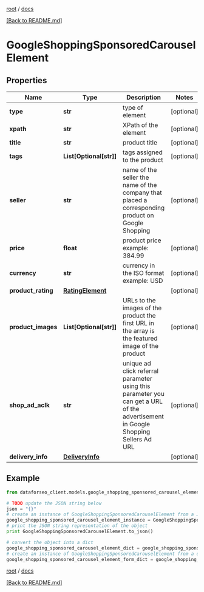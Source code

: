 [root](./../ "root") / [docs](./ "docs")

[[Back to README.md]](./../README.md "[Back to README.md]")

# GoogleShoppingSponsoredCarouselElement

## Properties

Name | Type | Description | Notes
------------ | ------------- | ------------- | -------------
**type** | **str** | type of element | [optional]
**xpath** | **str** | XPath of the element | [optional]
**title** | **str** | product title | [optional]
**tags** | **List[Optional[str]]** | tags assigned to the product | [optional]
**seller** | **str** | name of the seller the name of the company that placed a corresponding product on Google Shopping | [optional]
**price** | **float** | product price example: 384.99 | [optional]
**currency** | **str** | currency in the ISO format example: USD | [optional]
**product_rating** | [**RatingElement**](RatingElement.md) |  | [optional]
**product_images** | **List[Optional[str]]** | URLs to the images of the product the first URL in the array is the featured image of the product | [optional]
**shop_ad_aclk** | **str** | unique ad click referral parameter using this parameter you can get a URL of the advertisement in Google Shopping Sellers Ad URL | [optional]
**delivery_info** | [**DeliveryInfo**](DeliveryInfo.md) |  | [optional]

## Example

```python
from dataforseo_client.models.google_shopping_sponsored_carousel_element import GoogleShoppingSponsoredCarouselElement

# TODO update the JSON string below
json = "{}"
# create an instance of GoogleShoppingSponsoredCarouselElement from a JSON string
google_shopping_sponsored_carousel_element_instance = GoogleShoppingSponsoredCarouselElement.from_json(json)
# print the JSON string representation of the object
print GoogleShoppingSponsoredCarouselElement.to_json()

# convert the object into a dict
google_shopping_sponsored_carousel_element_dict = google_shopping_sponsored_carousel_element_instance.to_dict()
# create an instance of GoogleShoppingSponsoredCarouselElement from a dict
google_shopping_sponsored_carousel_element_form_dict = google_shopping_sponsored_carousel_element.from_dict(google_shopping_sponsored_carousel_element_dict)
```

  

[root](./../ "root") / [docs](./ "docs")

[[Back to README.md]](./../README.md "[Back to README.md]")
